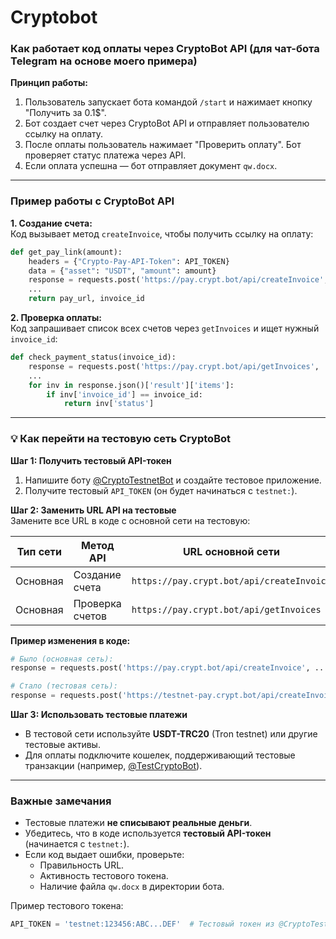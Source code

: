# Cryptobot
### Как работает код оплаты через CryptoBot API (для чат-бота Telegram на основе моего примера)

**Принцип работы:**
1. Пользователь запускает бота командой `/start` и нажимает кнопку "Получить за 0.1$".
2. Бот создает счет через CryptoBot API и отправляет пользователю ссылку на оплату.
3. После оплаты пользователь нажимает "Проверить оплату". Бот проверяет статус платежа через API.
4. Если оплата успешна — бот отправляет документ `qw.docx`.

---

### Пример работы с CryptoBot API
**1. Создание счета:**  
Код вызывает метод `createInvoice`, чтобы получить ссылку на оплату:
```python
def get_pay_link(amount):
    headers = {"Crypto-Pay-API-Token": API_TOKEN}
    data = {"asset": "USDT", "amount": amount}
    response = requests.post('https://pay.crypt.bot/api/createInvoice', headers=headers, json=data)
    ...
    return pay_url, invoice_id
```

**2. Проверка оплаты:**  
Код запрашивает список всех счетов через `getInvoices` и ищет нужный `invoice_id`:
```python
def check_payment_status(invoice_id):
    response = requests.post('https://pay.crypt.bot/api/getInvoices', ...)
    ...
    for inv in response.json()['result']['items']:
        if inv['invoice_id'] == invoice_id:
            return inv['status']
```

---

### 💡 Как перейти на тестовую сеть CryptoBot
**Шаг 1: Получить тестовый API-токен**  
1. Напишите боту [@CryptoTestnetBot](https://t.me/CryptoTestnetBot) и создайте тестовое приложение.
2. Получите тестовый `API_TOKEN` (он будет начинаться с `testnet:`).

**Шаг 2: Заменить URL API на тестовые**  
Замените все URL в коде с основной сети на тестовую:

| **Тип сети** | **Метод API**          | **URL основной сети**                  | **URL тестовой сети**                          |
|--------------|------------------------|----------------------------------------|------------------------------------------------|
| Основная     | Создание счета         | `https://pay.crypt.bot/api/createInvoice` | `https://testnet-pay.crypt.bot/api/createInvoice` |
| Основная     | Проверка счетов        | `https://pay.crypt.bot/api/getInvoices`   | `https://testnet-pay.crypt.bot/api/getInvoices`   |

**Пример изменения в коде:**
```python
# Было (основная сеть):
response = requests.post('https://pay.crypt.bot/api/createInvoice', ...)

# Стало (тестовая сеть):
response = requests.post('https://testnet-pay.crypt.bot/api/createInvoice', ...)
```

**Шаг 3: Использовать тестовые платежи**  
- В тестовой сети используйте **USDT-TRC20** (Tron testnet) или другие тестовые активы.
- Для оплаты подключите кошелек, поддерживающий тестовые транзакции (например, [@TestCryptoBot](https://t.me/TestCryptoBot)).

---

### Важные замечания
- Тестовые платежи **не списывают реальные деньги**.
- Убедитесь, что в коде используется **тестовый API-токен** (начинается с `testnet:`).
- Если код выдает ошибки, проверьте:
  - Правильность URL.
  - Активность тестового токена.
  - Наличие файла `qw.docx` в директории бота.

Пример тестового токена:
```python
API_TOKEN = 'testnet:123456:ABC...DEF'  # Тестовый токен из @CryptoTestnetBot
```
